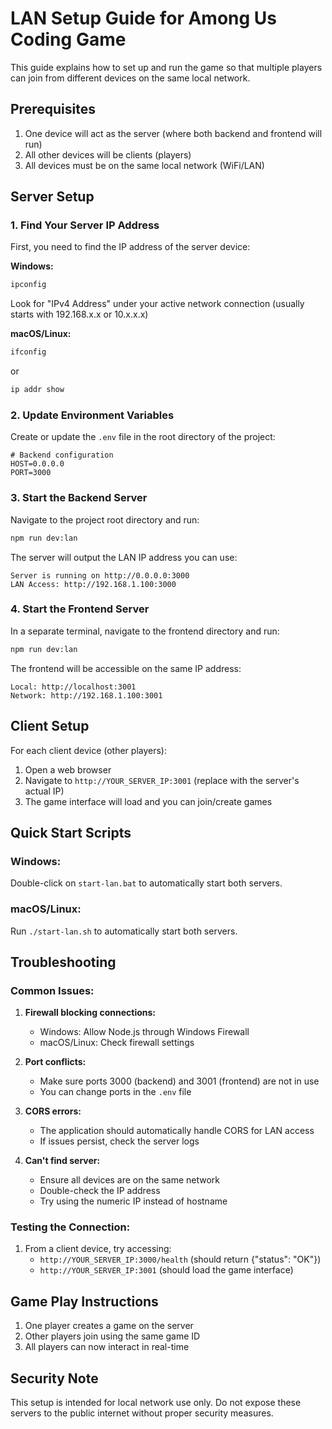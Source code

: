 # LAN Setup Guide for Among Us Coding Game

This guide explains how to set up and run the game so that multiple players can join from different devices on the same local network.

## Prerequisites

1. One device will act as the server (where both backend and frontend will run)
2. All other devices will be clients (players)
3. All devices must be on the same local network (WiFi/LAN)

## Server Setup

### 1. Find Your Server IP Address

First, you need to find the IP address of the server device:

**Windows:**

```cmd
ipconfig
```

Look for "IPv4 Address" under your active network connection (usually starts with 192.168.x.x or 10.x.x.x)

**macOS/Linux:**

```bash
ifconfig
```

or

```bash
ip addr show
```

### 2. Update Environment Variables

Create or update the `.env` file in the root directory of the project:

```env
# Backend configuration
HOST=0.0.0.0
PORT=3000
```

### 3. Start the Backend Server

Navigate to the project root directory and run:

```bash
npm run dev:lan
```

The server will output the LAN IP address you can use:

```
Server is running on http://0.0.0.0:3000
LAN Access: http://192.168.1.100:3000
```

### 4. Start the Frontend Server

In a separate terminal, navigate to the frontend directory and run:

```bash
npm run dev:lan
```

The frontend will be accessible on the same IP address:

```
Local: http://localhost:3001
Network: http://192.168.1.100:3001
```

## Client Setup

For each client device (other players):

1. Open a web browser
2. Navigate to `http://YOUR_SERVER_IP:3001` (replace with the server's actual IP)
3. The game interface will load and you can join/create games

## Quick Start Scripts

### Windows:

Double-click on `start-lan.bat` to automatically start both servers.

### macOS/Linux:

Run `./start-lan.sh` to automatically start both servers.

## Troubleshooting

### Common Issues:

1. **Firewall blocking connections:**

   - Windows: Allow Node.js through Windows Firewall
   - macOS/Linux: Check firewall settings

2. **Port conflicts:**

   - Make sure ports 3000 (backend) and 3001 (frontend) are not in use
   - You can change ports in the `.env` file

3. **CORS errors:**

   - The application should automatically handle CORS for LAN access
   - If issues persist, check the server logs

4. **Can't find server:**
   - Ensure all devices are on the same network
   - Double-check the IP address
   - Try using the numeric IP instead of hostname

### Testing the Connection:

1. From a client device, try accessing:
   - `http://YOUR_SERVER_IP:3000/health` (should return {"status": "OK"})
   - `http://YOUR_SERVER_IP:3001` (should load the game interface)

## Game Play Instructions

1. One player creates a game on the server
2. Other players join using the same game ID
3. All players can now interact in real-time

## Security Note

This setup is intended for local network use only. Do not expose these servers to the public internet without proper security measures.
